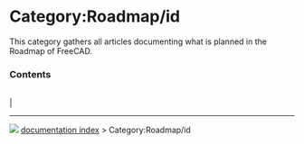 # Category:Roadmap/id
This category gathers all articles documenting what is planned in the Roadmap of FreeCAD.

### Contents

|     |     |     |
| --- | --- | --- |
|



---
![](images/Button_right.svg) [documentation index](../README.md) > Category:Roadmap/id
